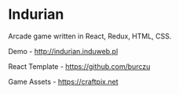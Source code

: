 # Indurian
Arcade game written in React, Redux, HTML, CSS.

Demo - http://indurian.induweb.pl

React Template - https://github.com/burczu

Game Assets - https://craftpix.net